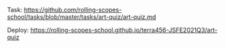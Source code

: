 Task: https://github.com/rolling-scopes-school/tasks/blob/master/tasks/art-quiz/art-quiz.md

Deploy: https://rolling-scopes-school.github.io/terra456-JSFE2021Q3/art-quiz
